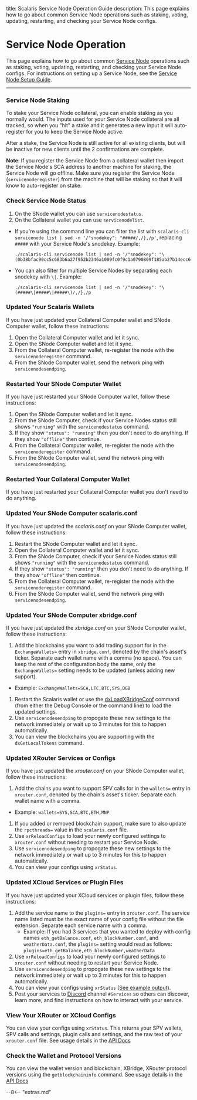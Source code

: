 title: Scalaris Service Node Operation Guide
description: This page explains how to go about common Service Node operations such as staking, voting, updating, restarting, and checking your Service Node configs.

# Service Node Operation
This page explains how to go about common [Service Node](/service-nodes/introduction) operations such as staking, voting, updating, restarting, and checking your Service Node configs. For instructions on setting up a Service Node, see the [Service Node Setup Guide](/service-nodes/setup).

---

### Service Node Staking
To stake your Service Node collateral, you can enable staking as you normally would. The inputs used for your Service Node collateral are all tracked, so when you "hit" a stake and it generates a new input it will auto-register for you to keep the Service Node active. 

After a stake, the Service Node is still active for all existing clients, but will be inactive for new clients until the 2 confirmations are complete.

**Note**: If you register the Service Node from a collateral wallet then import the Service Node's SCA address to another machine for staking, the Service Node will go offline. Make sure you register the Service Node (`servicenoderegister`) from the machine that will be staking so that it will know to auto-register on stake.


### Check Service Node Status
1. On the SNode wallet you can use `servicenodestatus`.
1. On the Collateral wallet you can use `servicenodelist`. 
  * If you're using the command line you can filter the list with `scalaris-cli servicenode list | sed -n '/"snodekey": "#####/,/},/p'`, replacing `#####` with your Service Node's snodekey. Example:
    ```
    ./scalaris-cli servicenode list | sed -n '/"snodekey": "\(0b38bfac90cc5c683b6a27f952b2346a1009fc0f9c1a0790809f185ab27b14ecc6\)/,/},/p
    ```
  * You can also filter for multiple Service Nodes by separating each snodekey with `\|`. Example:
    ```
    ./scalaris-cli servicenode list | sed -n '/"snodekey": "\(#####\|#####\|#####\)/,/},/p
    ```


### Updated Your Scalaris Wallets
If you have just updated your Collateral Computer wallet and SNode Computer wallet, follow these instructions:

1. Open the Collateral Computer wallet and let it sync.
1. Open the SNode Computer wallet and let it sync.
1. From the Collateral Computer wallet, re-register the node with the `servicenoderegister` command.
1. From the SNode Computer wallet, send the network ping with `servicenodesendping`.


### Restarted Your SNode Computer Wallet
If you have just restarted your SNode Computer wallet, follow these instructions:

1. Open the SNode Computer wallet and let it sync.
1. From the SNode Computer, check if your Service Nodes status still shows `"running"` with the `servicenodestatus` command.
1. If they show `"status": "running"` then you don't need to do anything. If they show `"offline"` then continue.
1. From the Collateral Computer wallet, re-register the node with the `servicenoderegister` command.
1. From the SNode Computer wallet, send the network ping with `servicenodesendping`.


### Restarted Your Collateral Computer Wallet
If you have just restarted your Collateral Computer wallet you don't need to do anything.


### Updated Your SNode Computer scalaris.conf
If you have just updated the *scalaris.conf* on your SNode Computer wallet, follow these instructions:

1. Restart the SNode Computer wallet and let it sync.
1. Open the Collateral Computer wallet and let it sync.
1. From the SNode Computer, check if your Service Nodes status still shows `"running"` with the `servicenodestatus` command.
1. If they show `"status": "running"` then you don't need to do anything. If they show `"offline"` then continue.
1. From the Collateral Computer wallet, re-register the node with the `servicenoderegister` command.
1. From the SNode Computer wallet, send the network ping with `servicenodesendping`.

### Updated Your SNode Computer xbridge.conf
If you have just updated the *xbridge.conf* on your SNode Computer wallet, follow these instructions:

1. Add the blockchains you want to add trading support for in the `ExchangeWallets=` entry in `xbridge.conf`, denoted by the chain's asset's ticker. Separate each wallet name with a comma (no space). You can keep the rest of the configuration body the same, only the `ExchangeWallets=` setting needs to be updated (unless adding new support).
  * Example: `ExchangeWallets=SCA,LTC,BTC,SYS,DGB`
1. Restart the Scalaris wallet or use the [dxLoadXBridgeConf](https://api.scalaris.info/#dxloadxbridgeconf) command (from either the Debug Console or the command line) to load the updated settings.
1. Use `servicenodesendping` to propogate these new settings to the network immediately or wait up to 3 minutes for this to happen automatically.
1. You can view the blockchains you are supporting with the `dxGetLocalTokens` command.


### Updated XRouter Services or Configs
If you have just updated the *xrouter.conf* on your SNode Computer wallet, follow these instructions:

1. Add the chains you want to support SPV calls for in the `wallets=` entry in `xrouter.conf`, denoted by the chain's asset's ticker. Separate each wallet name with a comma.
  * Example: `wallets=SYS,SCA,BTC,ETH,MNP`
1. If you added or removed blockchain support, make sure to also update the `rpcthreads=` value in the `scalaris.conf` file.
1. Use `xrReloadConfigs` to load your newly configured settings to `xrouter.conf` without needing to restart your Service Node.
1. Use `servicenodesendping` to propogate these new settings to the network immediately or wait up to 3 minutes for this to happen automatically.
1. You can view your configs using `xrStatus`.


### Updated XCloud Services or Plugin Files
If you have just updated your XCloud services or plugin files, follow these instructions:

1. Add the service name to the `plugins=` entry in `xrouter.conf`. The service name listed must be the exact name of your config file without the file extension. Separate each service name with a comma.
    * Example: If you had 3 services that you wanted to deploy with config names `eth_getBalance.conf`, `eth_blockNumber.conf`, and `weatherData.conf`, the `plugins=` setting would read as follows: `plugins=eth_getBalance,eth_blockNumber,weatherData`
1. Use `xrReloadConfigs` to load your newly configured settings to `xrouter.conf` without needing to restart your Service Node.
1. Use `servicenodesendping` to propogate these new settings to the network immediately or wait up to 3 minutes for this to happen automatically.
1. You can view your configs using `xrStatus` ([See example output](https://api.scalaris.info/#service-node)).
1. Post your services to [Discord](https://discord.gg/HKbdGANbZA) channel `#Services` so others can discover, learn more, and find instructions on how to interact with your service.


### View Your XRouter or XCloud Configs
You can view your configs using `xrStatus`. This returns your SPV wallets, SPV calls and settings, plugin calls and settings, and the raw text of your `xrouter.conf` file. See usage details in the [API Docs](https://api.scalaris.info/#xrstatus)


### Check the Wallet and Protocol Versions
You can view the wallet version and blockchain, XBridge, XRouter protocol versions using the `getblockchaininfo` command. See usage details in the [API Docs](https://api.scalaris.info/#getnetworkinfo)














<!-- 

todo:

- hardware
- startup sequence
- restarting
- checking status
- tools

 -->


<script type="text/javascript">
// read instructions for related links in ../snippets/extras.md
var relatedLinks = [];
</script>

--8<-- "extras.md"





